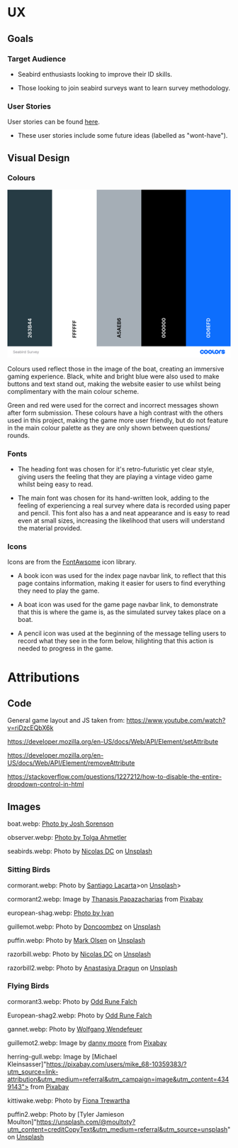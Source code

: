 # UX 

## Goals

### Target Audience 

- Seabird enthusiasts looking to improve their ID skills. 

- Those looking to join seabird surveys want to learn survey methodology.

### User Stories

User stories can be found [here](https://github.com/users/ElFalch/projects/3/views/1).

- These user stories include some future ideas (labelled as "wont-have"). 


## Visual Design 

### Colours

![Seabird Survey Simulator colour palette](https://github.com/ElFalch/seabird-survey-simulator/blob/main/assets/images/colour-palette/seabird-survey-simulator.png "Seabird Survey Simulator colour palette")

Colours used reflect those in the image of the boat, creating an immersive gaming experience. Black, white and bright blue were also used to make buttons and text stand out, making the website easier to use whilst being complimentary with the main colour scheme. 

Green and red were used for the correct and incorrect messages shown after form submission. These colours have a high contrast with the others used in this project, making the game more user friendly, but do not feature in the main colour palette as they are only shown between questions/ rounds. 

### Fonts 

- The heading font was chosen for it's retro-futuristic yet clear style, giving users the feeling that they are playing a vintage video game whilst being easy to read. 

- The main font was chosen for its hand-written look, adding to the feeling of experiencing a real survey where data is recorded using paper and pencil. This font also has a and neat appearance and is easy to read even at small sizes, increasing the likelihood that users will understand the material provided. 

### Icons 

Icons are from the [FontAwsome](https://fontawesome.com/v4/icons/) icon library. 

- A book icon was used for the index page navbar link, to reflect that this page contains information, making it easier for users to find everything they need to play the game. 

- A boat icon was used for the game page navbar link, to demonstrate that this is where the game is, as the simulated survey takes place on a boat. 

- A pencil icon was used at the beginning of the message telling users to record what they see in the form below, hilighting that this action is needed to progress in the game. 


# Attributions

## Code

General game layout and JS taken from: https://www.youtube.com/watch?v=riDzcEQbX6k

https://developer.mozilla.org/en-US/docs/Web/API/Element/setAttribute

https://developer.mozilla.org/en-US/docs/Web/API/Element/removeAttribute

https://stackoverflow.com/questions/1227212/how-to-disable-the-entire-dropdown-control-in-html


## Images

boat.webp: [Photo by Josh Sorenson](https://www.pexels.com/photo/bird-s-eye-photography-of-boat-570987/)

observer.webp: [Photo by Tolga Ahmetler](https://www.pexels.com/photo/serene-istanbul-ferry-ride-at-sunset-30540273/)

seabirds.webp: Photo by [Nicolas DC]("https://unsplash.com/@nicolasdc20?utm_content=creditCopyText&utm_medium=referral&utm_source=unsplash") on [Unsplash]("https://unsplash.com/photos/three-ducks-on-sea-lMscASxB-NU?utm_content=creditCopyText&utm_medium=referral&utm_source=unsplash">Unsplash</a>)

### Sitting Birds

cormorant.webp: Photo by [Santiago Lacarta]("https://unsplash.com/@lacarta?utm_content=creditCopyText&utm_medium=referral&utm_source=unsplash")>on [Unsplash]("https://unsplash.com/photos/black-duck-on-water-during-daytime-egn655y_D5o?utm_content=creditCopyText&utm_medium=referral&utm_source=unsplash")>

cormorant2.webp: Image by [Thanasis Papazacharias]("https://pixabay.com/users/papazachariasa-12696704/?utm_source=link-attribution&utm_medium=referral&utm_campaign=image&utm_content=6142893") from [Pixabay]("https://pixabay.com//?utm_source=link-attribution&utm_medium=referral&utm_campaign=image&utm_content=6142893")

european-shag.webp: [Photo by Ivan](https://www.pexels.com/photo/close-up-of-a-european-shag-in-the-water-18419539/)

guillemot.webp: Photo by [Doncoombez]("https://unsplash.com/@coombez?utm_content=creditCopyText&utm_medium=referral&utm_source=unsplash") on [Unsplash]("https://unsplash.com/photos/a-bird-floating-on-top-of-a-body-of-water-tvaZhFq4C9I?utm_content=creditCopyText&utm_medium=referral&utm_source=unsplash") 

puffin.webp: Photo by [Mark Olsen]("https://unsplash.com/@markolsen?utm_content=creditCopyText&utm_medium=referral&utm_source=unsplash") on [Unsplash]("https://unsplash.com/photos/black-and-white-bird-on-water-during-daytime-PCGC-9qW3o4?utm_content=creditCopyText&utm_medium=referral&utm_source=unsplash">)

razorbill.webp: Photo by [Nicolas DC]("https://unsplash.com/@nicolasdc20?utm_content=creditCopyText&utm_medium=referral&utm_source=unsplash") on [Unsplash]("https://unsplash.com/photos/three-ducks-on-sea-lMscASxB-NU?utm_content=creditCopyText&utm_medium=referral&utm_source=unsplash">Unsplash</a>)
      
razorbill2.webp: Photo by [Anastasiya Dragun]("https://unsplash.com/@sunny_kote?utm_content=creditCopyText&utm_medium=referral&utm_source=unsplash") on [Unsplash]("https://unsplash.com/photos/a-black-and-white-bird-floating-on-top-of-a-body-of-water-qthrJinqNRk?utm_content=creditCopyText&utm_medium=referral&utm_source=unsplash")

### Flying Birds

cormorant3.webp: Photo by [Odd Rune Falch](https://www.pexels.com/photo/black-and-yellow-bird-flying-over-the-water-11682093/)

European-shag2.webp: Photo by [Odd Rune Falch](https://www.pexels.com/photo/black-and-yellow-bird-flying-over-the-water-11682093/)

gannet.webp: Photo by [Wolfgang Wendefeuer](https://www.pexels.com/photo/a-flying-northern-gannet-12827110/)

guillemot2.webp: Image by [danny moore]("https://pixabay.com/users/dannymoore1973-1813225/?utm_source=link-attribution&utm_medium=referral&utm_campaign=image&utm_content=1119282") from [Pixabay]("https://pixabay.com//?utm_source=link-attribution&utm_medium=referral&utm_campaign=image&utm_content=1119282")

herring-gull.webp: Image by [Michael Kleinsasser]"https://pixabay.com/users/mike_68-10359383/?utm_source=link-attribution&utm_medium=referral&utm_campaign=image&utm_content=4349143"> from [Pixabay]("https://pixabay.com//?utm_source=link-attribution&utm_medium=referral&utm_campaign=image&utm_content=4349143")

kittiwake.webp: Photo by [Fiona Trewartha](https://www.pexels.com/photo/photo-of-a-flying-seagull-19825875/)

puffin2.webp: Photo by [Tyler Jamieson Moulton]"https://unsplash.com/@moultoty?utm_content=creditCopyText&utm_medium=referral&utm_source=unsplash" on [Unsplash]("https://unsplash.com/photos/a-couple-of-birds-flying-over-a-body-of-water-zL1_C4E91-E?utm_content=creditCopyText&utm_medium=referral&utm_source=unsplash")
      